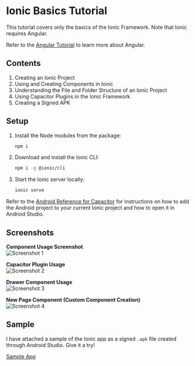 # Ionic Basics Tutorial

This tutorial covers only the basics of the Ionic Framework. Note that Ionic requires Angular.

Refer to the [Angular Tutorial](https://github.com/PrathameshDhande22/Web-Development-Tutorial/tree/main/AngularJS/Angular_Tutorial) to learn more about Angular.

## Contents

1. Creating an Ionic Project
2. Using and Creating Components in Ionic
3. Understanding the File and Folder Structure of an Ionic Project
4. Using Capacitor Plugins in the Ionic Framework
5. Creating a Signed APK

## Setup

1. Install the Node modules from the package:

   ```bash
   npm i
   ```

2. Download and install the Ionic CLI:

   ```bash
   npm i -g @ionic/cli
   ```

3. Start the Ionic server locally:

   ```bash
   ionic serve
   ```

Refer to the [Android Reference for Capacitor](https://capacitorjs.com/docs/android) for instructions on how to add the Android project to your current Ionic project and how to open it in Android Studio.

## Screenshots

**Component Usage Screenshot**  
![Screenshot 1](./Images/img_1.jpg)

**Capacitor Plugin Usage**  
![Screenshot 2](./Images/img_2.jpg)

**Drawer Component Usage**  
![Screenshot 3](./Images/img_3.jpg)

**New Page Component (Custom Component Creation)**  
![Screenshot 4](./Images/img_4.jpg)

## Sample

I have attached a sample of the Ionic app as a signed `.apk` file created through Android Studio. Give it a try!

[Sample App]()
